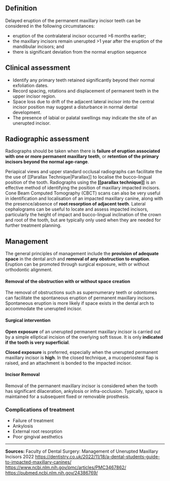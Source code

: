 ## Definition
Delayed eruption of the permanent maxillary incisor teeth can be considered in the following circumstances:
* eruption of the contralateral incisor occurred >6 months earlier;
* the maxillary incisors remain unerupted >1 year after the eruption of the mandibular incisors; and 
* there is significant deviation from the normal eruption sequence

## Clinical assessment
* Identify any primary teeth retained significantly beyond their normal exfoliation dates.
* Record spacing, rotations and displacement of permanent teeth in the upper incisor region.
* Space loss due to drift of the adjacent lateral incisor into the central incisor position may suggest a disturbance in normal dental development.
* The presence of labial or palatal swellings may indicate the site of an unerupted incisor.

## Radiographic assessment
Radiographs should be taken when there is **failure of eruption associated with one or more permanent maxillary teeth**, or **retention of the primary incisors beyond the normal age-range**.

Periapical views and upper standard occlusal radiographs can facilitate the the use of [[Parallax Technique|Parallax]] to localise the bucco-lingual position of the tooth. Radiographs using the **[[parallax technique]]** is an effective method of identifying the position of maxillary impacted incisors. Cone Beam Computed Tomography (CBCT) scans can also be very useful in identification and localisation of an impacted maxillary canine, along with the presence/absence of **root resorption of adjacent teeth**. Lateral cephalograms can be useful to locate and assess impacted incisors, particularly the height of impact and bucco-lingual inclination of the crown and root of the tooth, but are typically only used when they are needed for further treatment planning.

## Management
The general principles of management include the **provision of adequate space** in the dental arch and **removal of any obstruction to eruption**. Eruption can be promoted through surgical exposure, with or without orthodontic alignment.

#### Removal of the obstruction with or without space creation
The removal of obstructions such as supernumerary teeth or odontomes can facilitate the spontaneous eruption of permanent maxillary incisors. Spontaneous eruption is more likely if space exists in the dental arch to accommodate the unerupted incisor.

#### Surgical intervention
**Open exposure** of an unerupted permanent maxillary incisor is carried out by a simple elliptical incision of the overlying soft tissue. It is only **indicated if the tooth is very superficial**.

**Closed exposure** is preferred, especially when the unerupted permanent maxillary incisor is **high**. In the closed technique, a mucoperiosteal flap is raised, and an attachment is bonded to the impacted incisor. 

#### Incisor Removal
Removal of the permanent maxillary incisor is considered when the tooth has significant dilaceration, ankylosis or infra-occlusion. Typically, space is maintained for a subsequent fixed or removable prosthesis.

### Complications of treatment
* Failure of treatment
* Ankylosis
* External root resorption
* Poor gingival aesthetics

---

**Sources:**
Faculty of Dental Surgery: Management of Unerupted Maxillary Incisors 2022
https://dentistry.co.uk/2022/11/18/a-dental-students-guide-to-impacted-maxillary-canines/
https://www.ncbi.nlm.nih.gov/pmc/articles/PMC3467862/
https://pubmed.ncbi.nlm.nih.gov/24386769/

